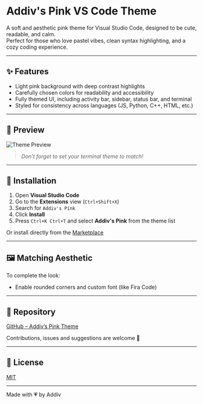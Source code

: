 # Addiv's Pink VS Code Theme

A soft and aesthetic pink theme for Visual Studio Code, designed to be cute, readable, and calm.  
Perfect for those who love pastel vibes, clean syntax highlighting, and a cozy coding experience.

---

## ✨ Features

- Light pink background with deep contrast highlights
- Carefully chosen colors for readability and accessibility
- Fully themed UI, including activity bar, sidebar, status bar, and terminal
- Styled for consistency across languages (JS, Python, C++, HTML, etc.)

---

## 📸 Preview

![Theme Preview](https://github.com/Addiv420/Addivs-Pink-VSCode/blob/main/screenshots/editor.png)

> _Don't forget to set your terminal theme to match!_

---

## 🔧 Installation

1. Open **Visual Studio Code**
2. Go to the **Extensions** view (`Ctrl+Shift+X`)
3. Search for `Addiv's Pink`
4. Click **Install**
5. Press `Ctrl+K Ctrl+T` and select **Addiv's Pink** from the theme list

Or install directly from the [Marketplace](https://marketplace.visualstudio.com/items?itemName=Addiv.addivs-pink)

---

## 🖼 Matching Aesthetic

To complete the look:
- Enable rounded corners and custom font (like Fira Code)

---

## 📂 Repository

[GitHub – Addiv’s Pink Theme](https://github.com/Addiv420/Addivs-Pink-VSCode)

Contributions, issues and suggestions are welcome 💬

---

## 📃 License

[MIT](LICENSE)

---

Made with 💗 by Addiv
